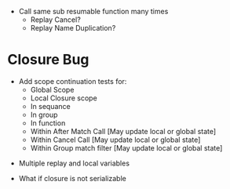 ﻿* Call same sub resumable function many times
	* Replay Cancel?
	* Replay Name Duplication?

# Closure Bug
* Add scope continuation tests for:
	- Global Scope
	- Local Closure scope
	- In sequance
	- In group
	- In function
	- Within After Match Call [May update local or global state]
	- Within Cancel Call [May update local or global state]
	- Within Group match filter [May update local or global state]


- Multiple replay and local variables

* What if closure is not serializable

